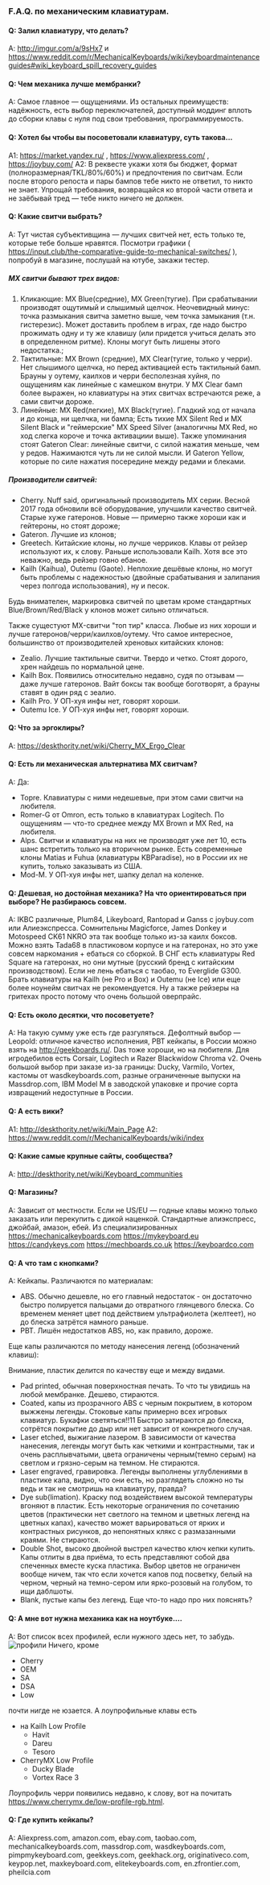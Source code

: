 ### F.A.Q. по механическим клавиатурам.

#### Q: Залил клавиатуру, что делать?
A: http://imgur.com/a/9sHx7 и https://www.reddit.com/r/MechanicalKeyboards/wiki/keyboardmaintenanceguides#wiki_keyboard_spill_recovery_guides

#### Q: Чем механика лучше мембранки?
A: Самое главное — ощущениями. Из остальных преимуществ: надёжность, есть выбор переключателей, доступный моддинг вплоть до сборки клавы с нуля под свои требования, программируемость.

#### Q: Хотел бы чтобы вы посоветовали клавиатуру, суть такова...
A1: https://market.yandex.ru/ , https://www.aliexpress.com/ , https://joybuy.com/
A2: В реквесте укажи хотя бы бюджет, формат (полноразмерная/TKL/80%/60%) и предпочтения по свитчам.
Если после второго репоста и пары бампов тебе никто не ответил, то никто не знает. Упрощай требования, возвращайся ко второй части ответа и не заёбывай тред — тебе никто ничего не должен.

#### Q: Какие свитчи выбрать?
A: Тут чистая субъективщина — лучших свитчей нет, есть только те, которые тебе больше нравятся.
Посмотри графики ( https://input.club/the-comparative-guide-to-mechanical-switches/ ), попробуй в магазине, послушай на ютубе, закажи тестер.

##### MX свитчи бывают трех видов:
1. Кликающие: MX Blue(средние), MX Green(тугие). При срабатывании производят ощутимый и слышимый щелчок.
Неочевидный минус: точка размыкания свитча заметно выше, чем точка замыкания (т.н. гистерезис). Может доставить проблем в играх, где надо быстро прожимать одну и ту же клавишу (или придется учиться делать это в определенном ритме). Клоны могут быть лишены этого недостатка.;
2. Тактильные: MX Brown (средние), MX Clear(тугие, только у черри). Нет слышимого щелчка, но перед активацией есть тактильный бамп. Брауны у оутему, каилхов и черри бесполезная хуйня, по ощущениям как линейные с камешком внутри. У MX Clear бамп более выражен, но клавиатуры на этих свитчах встречаются реже, а сами свитчи дороже.
3. Линейные: MX Red(легкие), MX Black(тугие). Гладкий ход от начала и до конца, ни щелчка, ни бампа;
Есть тихие MX Silent Red и MX Silent Black и "геймерские" MX Speed Silver (аналогичны MX Red, но ход слегка короче и точка активациии выше). Также упоминания стоят Gateron Clear: линейные свитчи, с силой нажатия меньше, чем у редов. Нажимаются чуть ли не силой мысли. И Gateron Yellow, которые по силе нажатия посередине между редами и блеками.

##### Производители свитчей:
* Cherry. Nuff said, оригинальный производитель MX серии. Весной 2017 года обновили всё оборудование, улучшили качество свитчей. Старые хуже гатеронов. Новые — примерно также хороши как и гейтероны, но стоят дороже;
* Gateron. Лучшие из клонов;
* Greetech. Китайские клоны, но лучше черриков. Клавы от рейзер используют их, к слову. Раньше использовали Kailh. Хотя все это неважно, ведь рейзер говно ебаное.
* Kailh (Kaihua), Outemu (Gaote). Неплохие дешёвые клоны, но могут быть проблемы с надежностью (двойные срабатывания и залипания через полгода использования), ну и песок.

Будь внимателен, маркировка свитчей по цветам кроме стандартных Blue/Brown/Red/Black у клонов может сильно отличаться.

Также сущестуют MX-свитчи "топ тир" класса. Любые из них хороши и лучше гатеронов/черри/каилхов/оутему. Что самое интересное, большинство от производителей хреновых китайских клонов:
* Zealio. Лучшие тактильные свитчи. Твердо и четко. Стоят дорого, хрен найдешь по нормальной цене.
* Kailh Box. Появились относительно недавно, судя по отзывам — даже лучше гатеронов. Вайт боксы так вообще боготворят, а брауны ставят в один ряд с зеалио.
* Kailh Pro. У ОП-хуя инфы нет, говорят хороши.
* Outemu Ice. У ОП-хуя инфы нет, говорят хороши.

#### Q: Что за эргоклиры?
A: https://deskthority.net/wiki/Cherry_MX_Ergo_Clear

#### Q: Есть ли механическая альтернатива MX свитчам?
A: Да:
* Topre. Клавиатуры с ними недешевые, при этом сами свитчи на любителя.
* Romer-G от Omron, есть только в клавиатурах Logitech. По ощущениям — что-то среднее между MX Brown и MX Red, на любителя.
* Alps. Свитчи и клавиатуры на них не производят уже лет 10, есть шанс встретить только на вторичном рынке. Есть современные клоны Matias и Fuhua (клавиатуры KBParadise), но в России их не купить, только заказывать из США.
* Mod-M. У ОП-хуя инфы нет, шапку делал на коленке.

#### Q: Дешевая, но достойная механика? На что ориентироваться при выборе? Не разбираюсь совсем.
A: IKBC различные, Plum84, Likeyboard, Rantopad и Ganss с joybuy.com или Алиеэкспресса. Сомнительны Magicforce, James Donkey и Motospeed CK61 NKRO эта так вообще только из-за каилх боксов. Можно взять Tada68 в пластиковом корпусе и на гатеронах, но это уже совсем наркомания + ебаться со сборкой. В СНГ есть клавиатуры Red Square на гатеронах, но они мутные (русский бренд с китайским производством). Если не лень ебаться с таобао, то Everglide G300. Брать клавиатуры на Kailh (не Pro и Box) и Outemu (не Ice) или еще более ноунейм свитчах не рекомендуется. Ну а также рейзеры на гритехах просто потому что очень большой оверпрайс.

#### Q: Есть около десятки, что посоветуете?
A: На такую сумму уже есть где разгуляться. Дефолтный выбор — Leopold: отличное качество исполнения, PBT кейкапы, в России можно взять на http://geekboards.ru/. Das тоже хороши, но на любителя.
Для игродебилов есть Corsair, Logitech и Razer Blackwidow Chroma v2. Очень большой выбор при заказе из-за границы: Ducky, Varmilo, Vortex, кастомы от wasdkeyboards.com, разные ограниченные выпуски на Massdrop.com, IBM Model M в заводской упаковке и прочие сорта извращений недоступные в России.

#### Q: А есть вики?
A1: http://deskthority.net/wiki/Main_Page
A2: https://www.reddit.com/r/MechanicalKeyboards/wiki/index

#### Q: Какие самые крупные сайты, сообщества?
A: http://deskthority.net/wiki/Keyboard_communities

#### Q: Магазины?
A: Зависит от местности. Если не US/EU — годные клавы можно только заказать или перекупить с дикой наценкой. Стандартные алиэкспресс, джойбай, амазон, ебей. Из специализированных https://mechanicalkeyboards.com https://mykeyboard.eu https://candykeys.com https://mechboards.co.uk https://keyboardco.com

#### Q: А что там с кнопками?
A: Кейкапы.
Различаются по материалам:
* ABS. Обычно дешевле, но его главный недостаток - он достаточно быстро полируется пальцами до отвратного глянцевого блеска. Со временем меняет цвет под действием ультрафиолета (желтеет), но до блеска затрётся намного раньше.
* PBT. Лишён недостатков ABS, но, как правило, дороже.

Еще капы различаются по методу нанесения легенд (обозначений клавиш):

Внимание, пластик делится по качеству еще и между видами.
* Pad printed, обычная поверхностная печать. То что ты увидишь на любой мембранке. Дешево, стираются.
* Coated, капы из прозрачного ABS с черным покрытием, в котором выжжены легенды. Стоковые капы примерно всех игровых клавиатур. Букафки светяться!!11 Быстро затираются до блеска, сотрётся покрытие до дыр или нет зависит от конкретного случая.
* Laser etched, выжигание лазером. В зависимости от качества нанесения, легенды могут быть как четкими и контрастными, так и очень расплывчатыми, цвета ограничены черным(темно серым) на светлом и грязно-серым на темном. Не стираются.
* Laser engraved, гравировка. Легенды выполнены углублениями в пластике капа, видно, что они есть, но разглядеть сложно но ты ведь и так не смотришь на клавиатуру, правда?
* Dye sub(limation). Краску под воздействием высокой температуры вгоняют в пластик. Есть некоторые ограничения по сочетанию цветов (практически нет светлого на темном и цветных легенд на цветных капах), качество может варьироваться от ярких и контрастных рисунков, до непонятных клякс с размазанными краями. Не стираются.
* Double Shot, высоко двойной выстрел качество ключ кепки купить. Капы отлиты в два приёма, то есть представляют собой два спеченных вместе куска пластика. Выбор цветов не ограничен вообще ничем, так что если хочется капов под посветку, белый на черном, черный на темно-сером или ярко-розовый на голубом, то ищи даблшоты.
* Blank, пустые капы без легенд. Еще что-то надо про них пояснять?

#### Q: А мне вот нужна механика как на ноутбуке....
A: Вот список всех профилей, если нужного здесь нет, то забудь.
![профили](https://i.imgur.com/aF0WR9C.jpg)
Ничего, кроме
* Cherry
* OEM
* SA
* DSA
* Low

почти нигде не юзается. А лоупрофильные клавы есть
* на Kailh Low Profile
  * Havit
  * Dareu
  * Tesoro
* CherryMX Low Profile
  * Ducky Blade
  * Vortex Race 3

Лоупрофиль черри появились недавно, к слову, вот на почитать https://www.cherrymx.de/low-profile-rgb.html.

#### Q: Где купить кейкапы?
A: Aliexpress.com, amazon.com, ebay.com, taobao.com, mechanicalkeyboards.com, massdrop.com, wasdkeyboards.com, pimpmykeyboard.com, geekkeys.com, geekhack.org, originativeco.com, keypop.net, maxkeyboard.com, elitekeyboards.com, en.zfrontier.com, pheilcia.com
